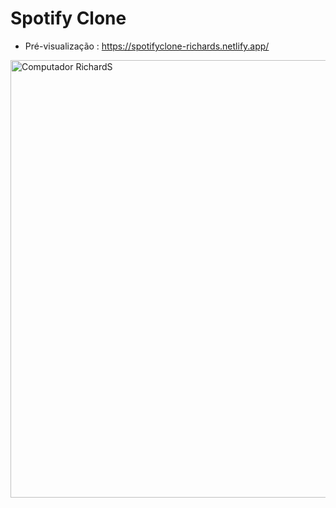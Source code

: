 # Spotify Clone

* Pré-visualização : https://spotifyclone-richards.netlify.app/

<img src="https://cdn.discordapp.com/attachments/538424091204517898/1022370106900230194/unknown.png" 
min-width="400px"
max-width="400px" 
width="700px" 
align="center" 
alt="Computador RichardS">
